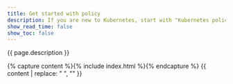 ```yaml
---
title: Get started with policy
description: If you are new to Kubernetes, start with "Kubernetes policy" and learn the basics of enforcing policy for pod traffic. Otherwise, dive in and create more powerful policies with Calico policy. The good news is, Kubernetes and Calico policies are very similar -- so managing both types is easy.
show_read_time: false
show_toc: false
---
```


{{ page.description }}

{% capture content %}{% include index.html %}{% endcapture %}
{{ content | replace: "    ", "" }}
